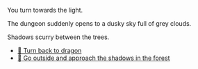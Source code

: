 You turn towards the light.

The dungeon suddenly opens to a dusky sky full of grey clouds. 

Shadows scurry between the trees. 
- [🐉 Turn back to dragon](3-2.md)
- [🌲 Go outside and approach the shadows in the forest](../3/4.md)
